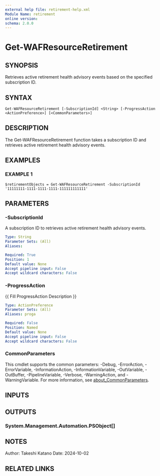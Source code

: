 ```yaml
---
external help file: retirement-help.xml
Module Name: retirement
online version:
schema: 2.0.0
---
```


# Get-WAFResourceRetirement

## SYNOPSIS
Retrieves active retirement health advisory events based on the specified subscription ID.

## SYNTAX

```
Get-WAFResourceRetirement [-SubscriptionId] <String> [-ProgressAction <ActionPreference>] [<CommonParameters>]
```

## DESCRIPTION
The Get-WAFResourceRetirement function takes a subscription ID and retrieves active retirement health advisory events.

## EXAMPLES

### EXAMPLE 1
```
$retirementObjects = Get-WAFResourceRetirement -SubscriptionId '11111111-1111-1111-1111-111111111111'
```

## PARAMETERS

### -SubscriptionId
A subscription ID to retrieves active retirement health advisory events.

```yaml
Type: String
Parameter Sets: (All)
Aliases:

Required: True
Position: 1
Default value: None
Accept pipeline input: False
Accept wildcard characters: False
```

### -ProgressAction
{{ Fill ProgressAction Description }}

```yaml
Type: ActionPreference
Parameter Sets: (All)
Aliases: proga

Required: False
Position: Named
Default value: None
Accept pipeline input: False
Accept wildcard characters: False
```

### CommonParameters
This cmdlet supports the common parameters: -Debug, -ErrorAction, -ErrorVariable, -InformationAction, -InformationVariable, -OutVariable, -OutBuffer, -PipelineVariable, -Verbose, -WarningAction, and -WarningVariable. For more information, see [about_CommonParameters](http://go.microsoft.com/fwlink/?LinkID=113216).

## INPUTS

## OUTPUTS

### System.Management.Automation.PSObject[]
## NOTES
Author: Takeshi Katano
Date: 2024-10-02

## RELATED LINKS
